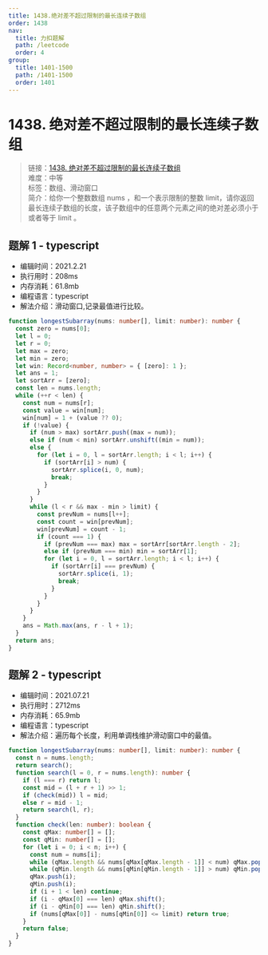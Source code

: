 ```yaml
---
title: 1438.绝对差不超过限制的最长连续子数组
order: 1438
nav:
  title: 力扣题解
  path: /leetcode
  order: 4
group:
  title: 1401-1500
  path: /1401-1500
  order: 1401
---
```


# 1438. 绝对差不超过限制的最长连续子数组

> 链接：[1438. 绝对差不超过限制的最长连续子数组](https://leetcode-cn.com/problems/longest-continuous-subarray-with-absolute-diff-less-than-or-equal-to-limit/)  
> 难度：中等  
> 标签：数组、滑动窗口  
> 简介：给你一个整数数组 nums ，和一个表示限制的整数 limit，请你返回最长连续子数组的长度，该子数组中的任意两个元素之间的绝对差必须小于或者等于 limit 。

## 题解 1 - typescript

- 编辑时间：2021.2.21
- 执行用时：208ms
- 内存消耗：61.8mb
- 编程语言：typescript
- 解法介绍：滑动窗口,记录最值进行比较。

```typescript
function longestSubarray(nums: number[], limit: number): number {
  const zero = nums[0];
  let l = 0;
  let r = 0;
  let max = zero;
  let min = zero;
  let win: Record<number, number> = { [zero]: 1 };
  let ans = 1;
  let sortArr = [zero];
  const len = nums.length;
  while (++r < len) {
    const num = nums[r];
    const value = win[num];
    win[num] = 1 + (value ?? 0);
    if (!value) {
      if (num > max) sortArr.push((max = num));
      else if (num < min) sortArr.unshift((min = num));
      else {
        for (let i = 0, l = sortArr.length; i < l; i++) {
          if (sortArr[i] > num) {
            sortArr.splice(i, 0, num);
            break;
          }
        }
      }
      while (l < r && max - min > limit) {
        const prevNum = nums[l++];
        const count = win[prevNum];
        win[prevNum] = count - 1;
        if (count === 1) {
          if (prevNum === max) max = sortArr[sortArr.length - 2];
          else if (prevNum === min) min = sortArr[1];
          for (let i = 0, l = sortArr.length; i < l; i++) {
            if (sortArr[i] === prevNum) {
              sortArr.splice(i, 1);
              break;
            }
          }
        }
      }
    }
    ans = Math.max(ans, r - l + 1);
  }
  return ans;
}
```

## 题解 2 - typescript

- 编辑时间：2021.07.21
- 执行用时：2712ms
- 内存消耗：65.9mb
- 编程语言：typescript
- 解法介绍：遍历每个长度，利用单调栈维护滑动窗口中的最值。

```typescript
function longestSubarray(nums: number[], limit: number): number {
  const n = nums.length;
  return search();
  function search(l = 0, r = nums.length): number {
    if (l === r) return l;
    const mid = (l + r + 1) >> 1;
    if (check(mid)) l = mid;
    else r = mid - 1;
    return search(l, r);
  }
  function check(len: number): boolean {
    const qMax: number[] = [];
    const qMin: number[] = [];
    for (let i = 0; i < n; i++) {
      const num = nums[i];
      while (qMax.length && nums[qMax[qMax.length - 1]] < num) qMax.pop();
      while (qMin.length && nums[qMin[qMin.length - 1]] > num) qMin.pop();
      qMax.push(i);
      qMin.push(i);
      if (i + 1 < len) continue;
      if (i - qMax[0] === len) qMax.shift();
      if (i - qMin[0] === len) qMin.shift();
      if (nums[qMax[0]] - nums[qMin[0]] <= limit) return true;
    }
    return false;
  }
}
```
